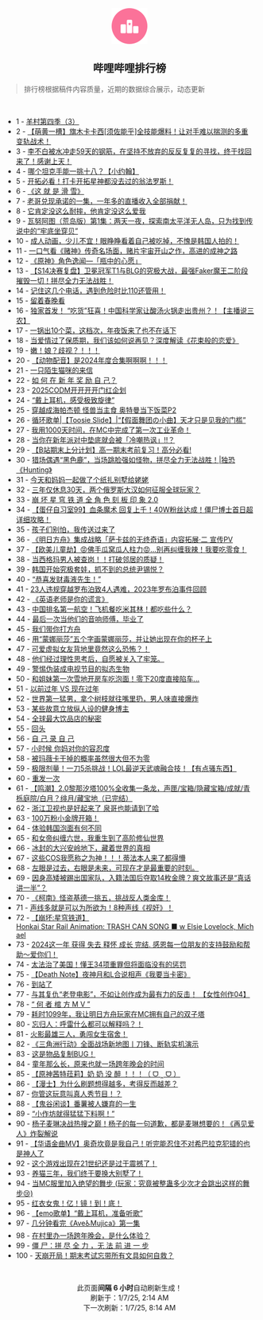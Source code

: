 <div align="center">
    <img src="./assets/icon_rank.png" alt="logo" />
    <h2>哔哩哔哩排行榜</h>
</div>

> 排行榜根据稿件内容质量，近期的数据综合展示，动态更新

<br />

<ul><li><span>1 - <a href=https://www.bilibili.com/BV1LqrtY2EwU target=_blank>羊村第四季（3）</a></span></li><li><span>2 - <a href=https://www.bilibili.com/BV1FcrsYyEcD target=_blank>【萌黄一槽】旗木卡卡西[须佐能乎]全技能爆料！让对手难以揣测的多重变轨战术！</a></span></li><li><span>3 - <a href=https://www.bilibili.com/BV1ewr8YEE8g target=_blank>李不白被水冲走59天的钢筋，在坚持不放弃的反反复复的寻找，终于找回来了！感谢上天！</a></span></li><li><span>4 - <a href=https://www.bilibili.com/BV1pVrWY2EJK target=_blank>哪个坦克手能一挑十八？【小约翰】</a></span></li><li><span>5 - <a href=https://www.bilibili.com/BV1NQrxYbEvL target=_blank>开拓必看！打卡开拓星神都没去过的翁法罗斯！</a></span></li><li><span>6 - <a href=https://www.bilibili.com/BV1ZC6zY7Eio target=_blank>《这&nbsp;就&nbsp;是&nbsp;滑&nbsp;雪》</a></span></li><li><span>7 - <a href=https://www.bilibili.com/BV12srpYJEbf target=_blank>老哥兑现承诺的一集，一年多的直播收入全部捐献！</a></span></li><li><span>8 - <a href=https://www.bilibili.com/BV11trpY7Evk target=_blank>它肯定没这么耐摔，他肯定没这么爱我</a></span></li><li><span>9 - <a href=https://www.bilibili.com/BV1qz62YPEmV target=_blank>瓦努阿图（荒岛版）第1集：两天一夜，探索南太平洋无人岛，只为找到传说中的“牢底坐穿贝”</a></span></li><li><span>10 - <a href=https://www.bilibili.com/BV1mprpYDExv target=_blank>成人动画，少儿不宜！眼睁睁看着自己被吃掉，不愧是韩国人拍的！</a></span></li><li><span>11 - <a href=https://www.bilibili.com/BV1m562YnEt7 target=_blank>一口气看《赌神》传奇名场面，赌片宇宙开山之作，高进的成神之路</a></span></li><li><span>12 - <a href=https://www.bilibili.com/BV1nnrxYSEqB target=_blank>《原神》角色逸闻—「瓶中的心愿」</a></span></li><li><span>13 - <a href=https://www.bilibili.com/BV1bZrpYoET8 target=_blank>【S14决赛复盘】卫冕冠军T1与BLG的究极大战，最强Faker魔王二阶段摧毁一切！拼尽全力无法战胜！</a></span></li><li><span>14 - <a href=https://www.bilibili.com/BV1NW62YLE3s target=_blank>记住这几个电话，遇到危险时比110还管用！</a></span></li><li><span>15 - <a href=https://www.bilibili.com/BV1dw6UYTEu8 target=_blank>留着春晚看</a></span></li><li><span>16 - <a href=https://www.bilibili.com/BV1PcrbYcEJd target=_blank>独家首发！&nbsp;“吃货”狂喜！中国科学家让酸汤火锅走出贵州？！【主播说三农】</a></span></li><li><span>17 - <a href=https://www.bilibili.com/BV1XA62YZEus target=_blank>一锅出10个菜，这档次，年夜饭来了也不在话下</a></span></li><li><span>18 - <a href=https://www.bilibili.com/BV14F6mYSEcR target=_blank>当爱情过了保质期，我们该如何说再见？深度解读《花束般的恋爱》</a></span></li><li><span>19 - <a href=https://www.bilibili.com/BV1kt62YrEb6 target=_blank>嫩！娘？歧视？！！！</a></span></li><li><span>20 - <a href=https://www.bilibili.com/BV1Jd6iYkEBz target=_blank>【动物配音】是2024年度合集啊啊啊！！！</a></span></li><li><span>21 - <a href=https://www.bilibili.com/BV1fQrJYPEzu target=_blank>一只陌生猫咪的来信</a></span></li><li><span>22 - <a href=https://www.bilibili.com/BV1CM6BYpEBn target=_blank>如&nbsp;何&nbsp;在&nbsp;新&nbsp;年&nbsp;奖&nbsp;励&nbsp;自&nbsp;己？</a></span></li><li><span>23 - <a href=https://www.bilibili.com/BV1WjrxYpEgQ target=_blank>2025CODM开开开开门红企划</a></span></li><li><span>24 - <a href=https://www.bilibili.com/BV1hC6yYXEt9 target=_blank>“戴上耳机，感受极致旋律”</a></span></li><li><span>25 - <a href=https://www.bilibili.com/BV1CdrAY4EQW target=_blank>穿越成海帕杰顿&nbsp;怪兽当主食&nbsp;奥特曼当下饭菜P2</a></span></li><li><span>26 - <a href=https://www.bilibili.com/BV1Wu6SYHEeP target=_blank>循环歌单|【Toosie&nbsp;Slide】|“【假面舞团の小曲】天才只是见我的门槛”</a></span></li><li><span>27 - <a href=https://www.bilibili.com/BV1FQrJYNEGD target=_blank>我用1000天时间，在MC中完成了第一次工业革命！</a></span></li><li><span>28 - <a href=https://www.bilibili.com/BV1Nvr7YMEzg target=_blank>当你在新年派对中垫底就会被「冷嘲热讽」!!？</a></span></li><li><span>29 - <a href=https://www.bilibili.com/BV1VtrHYbEUA target=_blank>【B站期末上分计划】高一期末考前复习！高分必看!</a></span></li><li><span>30 - <a href=https://www.bilibili.com/BV1pS6iY2E3S target=_blank>猎场偶遇“黑色鹿”，当场跳脸强如怪物，拼尽全力无法战胜！|独恐《Hunting》</a></span></li><li><span>31 - <a href=https://www.bilibili.com/BV1i662YeEwK target=_blank>今天和妈妈一起做了个纸扎别墅给姥姥</a></span></li><li><span>32 - <a href=https://www.bilibili.com/BV1eC62YhE24 target=_blank>三年仅休息30天，两个俄罗斯大汉如何征服全球玩家？</a></span></li><li><span>33 - <a href=https://www.bilibili.com/BV1KE62YUEnf target=_blank>崩&nbsp;坏&nbsp;星&nbsp;穹&nbsp;铁&nbsp;道&nbsp;全&nbsp;角&nbsp;色&nbsp;刻&nbsp;板&nbsp;印&nbsp;象&nbsp;2.0</a></span></li><li><span>34 - <a href=https://www.bilibili.com/BV1PH62Y2EaN target=_blank>【蛋仔自习室99】血条魔术&nbsp;回复上千！40W粉丝达成！僵尸博士首日超详细攻略！</a></span></li><li><span>35 - <a href=https://www.bilibili.com/BV13hrHY4ENb target=_blank>孩子们别怕，我传送过来了</a></span></li><li><span>36 - <a href=https://www.bilibili.com/BV1xwrHYjEum target=_blank>《明日方舟》集成战略「萨卡兹的无终奇语」内容拓展·二&nbsp;宣传PV</a></span></li><li><span>37 - <a href=https://www.bilibili.com/BV1kG6SYJEM7 target=_blank>【欧美儿童劫】😡佛手瓜窝瓜人柱力😡...别再纠缠我辣！我要吃零食！</a></span></li><li><span>38 - <a href=https://www.bilibili.com/BV19A62YZE4C target=_blank>当西格玛男人被查岗！！打破邻居的质疑！</a></span></li><li><span>39 - <a href=https://www.bilibili.com/BV1sqrKYME6w target=_blank>韩国开始究极套娃，抓不到的总统尹锡悦？</a></span></li><li><span>40 - <a href=https://www.bilibili.com/BV1LKrsY3EdX target=_blank>“恭喜发财毒液先生！”</a></span></li><li><span>41 - <a href=https://www.bilibili.com/BV1RarNYDEDd target=_blank>23人违规穿越罗布泊致4人遇难，2023年罗布泊事件回顾</a></span></li><li><span>42 - <a href=https://www.bilibili.com/BV15wrnYtEUK target=_blank>《英语老师是你的谎言》</a></span></li><li><span>43 - <a href=https://www.bilibili.com/BV19urpY8EbU target=_blank>中国排名第一航空！飞机餐吃米其林！都吃些什么？</a></span></li><li><span>44 - <a href=https://www.bilibili.com/BV1yg66YfEzc target=_blank>最后一次当他们的音响师傅，毕业了</a></span></li><li><span>45 - <a href=https://www.bilibili.com/BV1Lw6UYMEUJ target=_blank>我们带你打方舟</a></span></li><li><span>46 - <a href=https://www.bilibili.com/BV1RK6UYeEED target=_blank>用“蒙娜丽莎”五个字画蒙娜丽莎，并让她出现在你的杯子上</a></span></li><li><span>47 - <a href=https://www.bilibili.com/BV1mErnY1EJS target=_blank>可爱虚拟女友背地里竟然这么恐怖？！</a></span></li><li><span>48 - <a href=https://www.bilibili.com/BV11H62Y1EAB target=_blank>他们经过理性思考后，自愿被关入了牢笼。</a></span></li><li><span>49 - <a href=https://www.bilibili.com/BV14UrxYhEGG target=_blank>警惕伪装成电视节目的拟态生物</a></span></li><li><span>50 - <a href=https://www.bilibili.com/BV1ZsrAYmEHj target=_blank>和姐妹第一次雪地开房车吃泡面！零下20度直接陷车...</a></span></li><li><span>51 - <a href=https://www.bilibili.com/BV19262YbEzm target=_blank>以前过年&nbsp;VS&nbsp;现在过年</a></span></li><li><span>52 - <a href=https://www.bilibili.com/BV1Cs62YCEvV target=_blank>世界第一猛男，拿个树枝就往嘴里扔，男人味直接爆炸</a></span></li><li><span>53 - <a href=https://www.bilibili.com/BV1At62YkEFY target=_blank>某些故意立放纵人设的健身博主</a></span></li><li><span>54 - <a href=https://www.bilibili.com/BV1X56zYMEi6 target=_blank>全球最大饮品店的秘密</a></span></li><li><span>55 - <a href=https://www.bilibili.com/BV1NCrHYEE9Q target=_blank>回头</a></span></li><li><span>56 - <a href=https://www.bilibili.com/BV1sN6mYjEv7 target=_blank>自&nbsp;己&nbsp;录&nbsp;自&nbsp;己</a></span></li><li><span>57 - <a href=https://www.bilibili.com/BV1ys6UYHEwy target=_blank>小时候&nbsp;你妈对你的容忍度</a></span></li><li><span>58 - <a href=https://www.bilibili.com/BV1ZdrJYhEnr target=_blank>被玛薇卡干掉的概率虽然很大但不为零</a></span></li><li><span>59 - <a href=https://www.bilibili.com/BV1YDrpYaEni target=_blank>极限剂量！一刀5杀挑战！LOL最逆天武魂融合技！【有点骚东西】</a></span></li><li><span>60 - <a href=https://www.bilibili.com/BV1m266YNETa target=_blank>重发一次</a></span></li><li><span>61 - <a href=https://www.bilibili.com/BV1Ne6rYAEKR target=_blank>【鸣潮】2.0黎那汐塔100%全收集一条龙，声匣/宝箱/隐藏宝箱/成就/青栎庭院/白月？绯月/藏宝地（已完结）</a></span></li><li><span>62 - <a href=https://www.bilibili.com/BV1PA6oYzEcW target=_blank>浙江卫视也是好起来了&nbsp;泉哥也能请到了哈</a></span></li><li><span>63 - <a href=https://www.bilibili.com/BV1hd6UYcEKe target=_blank>100万粉小金牌开箱！</a></span></li><li><span>64 - <a href=https://www.bilibili.com/BV1wD6mY1EaW target=_blank>体验韩国泡面有何不同</a></span></li><li><span>65 - <a href=https://www.bilibili.com/BV1Pt6qYDEPJ target=_blank>和女帝纠缠六世，我重生到了高阶修仙世界</a></span></li><li><span>66 - <a href=https://www.bilibili.com/BV1S362YpEpo target=_blank>冰封的大兴安岭地下，藏着世界的真相</a></span></li><li><span>67 - <a href=https://www.bilibili.com/BV1QM6UYAE2W target=_blank>这些COS我愿称之为神！！！蒂法本人来了都得懵</a></span></li><li><span>68 - <a href=https://www.bilibili.com/BV1ii6yYtEYP target=_blank>左眼是过去，右眼是未来，可现在才是最重要的时刻。</a></span></li><li><span>69 - <a href=https://www.bilibili.com/BV1D362YpEFs target=_blank>因身高矮被踢出国家队，入籍法国后夺取14枚金牌？爽文故事还是“真话讲一半”？</a></span></li><li><span>70 - <a href=https://www.bilibili.com/BV1ne6zYsEX5 target=_blank>《柯南》怪盗基德一挑五，挑战反人类金库！</a></span></li><li><span>71 - <a href=https://www.bilibili.com/BV1L56uYdEws target=_blank>声线多就是可以为所欲为！8种声线《视奸》！</a></span></li><li><span>72 - <a href=https://www.bilibili.com/BV1P661YyELd target=_blank>【崩坏:星穹铁道】Honkai&nbsp;Star&nbsp;Rail&nbsp;Animation:&nbsp;TRASH&nbsp;CAN&nbsp;SONG&nbsp;■&nbsp;w&nbsp;Elsie&nbsp;Lovelock,&nbsp;Michael</a></span></li><li><span>73 - <a href=https://www.bilibili.com/BV1ssrpYnEUX target=_blank>2024这一年&nbsp;获得&nbsp;失去&nbsp;释怀&nbsp;成长&nbsp;完结.&nbsp;感恩每一位朋友的支持鼓励和帮助～爱你们！</a></span></li><li><span>74 - <a href=https://www.bilibili.com/BV1cRrWYUEfA target=_blank>太法治了美国！懂王34项重罪但将面临没有的惩罚</a></span></li><li><span>75 - <a href=https://www.bilibili.com/BV1XN62Y4EjM target=_blank>【Death&nbsp;Note】夜神月和L合说相声《我要当卡密》</a></span></li><li><span>76 - <a href=https://www.bilibili.com/BV11K6BY9EHQ target=_blank>到站了</a></span></li><li><span>77 - <a href=https://www.bilibili.com/BV18d6UYcEwp target=_blank>与其复仇“老登电影”，不如让创作成为最有力的反击！&nbsp;【女性创作04】</a></span></li><li><span>78 - <a href=https://www.bilibili.com/BV1fFrpYiEje target=_blank>“&nbsp;何&nbsp;者&nbsp;棺&nbsp;方&nbsp;M&nbsp;V&nbsp;”</a></span></li><li><span>79 - <a href=https://www.bilibili.com/BV14A6SYxE4R target=_blank>耗时1099年，我让明日方舟玩家在MC拥有自己的双子塔</a></span></li><li><span>80 - <a href=https://www.bilibili.com/BV1m4rPYKEmT target=_blank>忘归人：呼雷什么都可以解释吗？！</a></span></li><li><span>81 - <a href=https://www.bilibili.com/BV1ZhrNYHEjk target=_blank>火影最雄三人，勇闯女生宿舍！</a></span></li><li><span>82 - <a href=https://www.bilibili.com/BV1fzrnYwENP target=_blank>《三角洲行动》全面战场新地图丨刀锋、断轨实机演示</a></span></li><li><span>83 - <a href=https://www.bilibili.com/BV1iYrjYSEcs target=_blank>这是物品复制BUG！</a></span></li><li><span>84 - <a href=https://www.bilibili.com/BV1NC6mYnEMY target=_blank>童年那么长，原来也就一场跨年晚会的时间</a></span></li><li><span>85 - <a href=https://www.bilibili.com/BV1ak6kY1Esj target=_blank>【原神茜特菈莉】奶&nbsp;奶&nbsp;没&nbsp;醉&nbsp;！！！（&nbsp;ᗜ&nbsp;‸&nbsp;ᗜ&nbsp;）</a></span></li><li><span>86 - <a href=https://www.bilibili.com/BV1D362YpEGL target=_blank>【漫士】为什么刷题想得越多，考得反而越差？</a></span></li><li><span>87 - <a href=https://www.bilibili.com/BV1pAr7YFEnS target=_blank>你管这玩意叫真人秀节目！？</a></span></li><li><span>88 - <a href=https://www.bilibili.com/BV15w62Y8EUv target=_blank>【鬼谷闲谈】番薯被人嫌弃的一生</a></span></li><li><span>89 - <a href=https://www.bilibili.com/BV1zfrcY2Eq4 target=_blank>“小作坊就得猛猛下料啊！”</a></span></li><li><span>90 - <a href=https://www.bilibili.com/BV1E4rtYWEna target=_blank>杨子麦琳决战热搜之巅！杨子的每一句道歉，都是麦琳想要的！《再见爱人》炸裂解说</a></span></li><li><span>91 - <a href=https://www.bilibili.com/BV1mX6dYjEqW target=_blank>【华语金曲MV】奥奇坎竟是我自己！听完能忍住不对希巴拉克犯错的也是神人了</a></span></li><li><span>92 - <a href=https://www.bilibili.com/BV1UM6dYjEob target=_blank>这个游戏出现在21世纪还是过于震撼了！</a></span></li><li><span>93 - <a href=https://www.bilibili.com/BV1bC66YTETU target=_blank>养猫三年，我们终于要换大别墅了！</a></span></li><li><span>94 - <a href=https://www.bilibili.com/BV1sS6BYsEjU target=_blank>当MC服里加入绝望的舞步&nbsp;(玩家：究竟被整蛊多少次才会跳出这样的舞步😢)</a></span></li><li><span>95 - <a href=https://www.bilibili.com/BV1MErpYsEDC target=_blank>红衣女鬼！亿！镜！到！底！</a></span></li><li><span>96 - <a href=https://www.bilibili.com/BV1R76nYpEgW target=_blank>【emo歌单】“戴上耳机，准备听歌”</a></span></li><li><span>97 - <a href=https://www.bilibili.com/BV1Xu6UYaEkj target=_blank>几分钟看完《Ave♿️Mujica》第一集</a></span></li><li><span>98 - <a href=https://www.bilibili.com/BV1et6BYzE1x target=_blank>在村里办一场跨年晚会，是什么体验？</a></span></li><li><span>99 - <a href=https://www.bilibili.com/BV1b4r7YCEC9 target=_blank>僵&nbsp;尸：拼&nbsp;尽&nbsp;全&nbsp;力&nbsp;，无&nbsp;法&nbsp;前&nbsp;进&nbsp;一&nbsp;步</a></span></li><li><span>100 - <a href=https://www.bilibili.com/BV1Pir7YqEQh target=_blank>天崩开局！期末考试忘带所有文具如何自救？</a></span></li></ul>

<br />

<p align=center>此页面<strong>间隔 6 小时</strong>自动刷新生成！<br>刷新于：1/7/25, 2:14 AM<br>下一次刷新：1/7/25, 8:14 AM</p>
